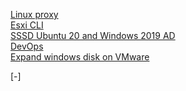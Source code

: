 [Linux proxy](https://danielemurrau.github.io/Linux_Proxy) <br>
[Esxi CLI](https://danielemurrau.github.io/esxi_cli_commands) <br>
[SSSD Ubuntu 20 and Windows 2019 AD](https://danielemurrau.github.io/SSSD_and_AD) <br>
[DevOps](https://danielemurrau.github.io/Devops) <br>
[Expand windows disk on VMware](https://danielemurrau.github.io/Expand_disk_windows_vm) <br>

[-] <br>